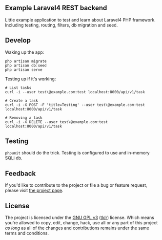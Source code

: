 ## Example Laravel4 REST backend

Little example application to test and learn about Laravel4 PHP framework. Including testing, routing, filters, db migration and seed.

## Develop

Waking up the app:

    php artisan migrate
    php artisan db:seed
    php artisan serve

Testing up if it's working:

    # List tasks
    curl -i --user test\@example.com:test localhost:8000/api/v1/task

    # Create a task
    curl -i -X POST -F 'title=Testing' --user test\@example.com:test localhost:8000/api/v1/task

    # Removing a task
    curl -i -X DELETE --user test\@example.com:test localhost:8000/api/v1/task


## Testing

``phpunit`` should do the trick. Testing is configured to use and in-memory SQLi db.

## Feedback

If you'd like to contribute to the project or file a bug or feature request, please visit [the project page][1].

## License

The project is licensed under the [GNU GPL v3][2] ([tldr][3]) license. Which means you're allowed to copy, edit, change, hack, use all or any part of this project *as long* as all of the changes and contributions remains under the same terms and conditions.

  [1]: https://github.com/desyncr/laravel4rest/
  [2]: http://www.gnu.org/licenses/gpl.html
  [3]: http://www.tldrlegal.com/license/gnu-general-public-license-v3-(gpl-3)
